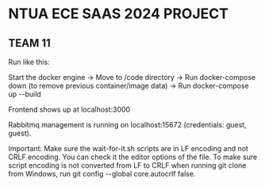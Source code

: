 # NTUA ECE SAAS 2024 PROJECT
  
## TEAM 11

Run like this:

Start the docker engine -> Move to /code directory -> Run docker-compose down (to remove previous container/image data) -> Run docker-compose up --build 

Frontend shows up at localhost:3000

Rabbitmq management is running on localhost:15672 (credentials: guest, guest).


Important: Make sure the wait-for-it.sh scripts are in LF encoding and not CRLF encoding. You can check it the editor options of the file. 
To make sure script encoding is not converted from LF to CRLF when running git clone from Windows, run git config --global core.autocrlf false.

